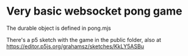 # Very basic websocket pong game

The durable object is defined in pong.mjs

There's a p5 sketch with the game in the public folder, also at https://editor.p5js.org/grahamsz/sketches/KkLY5ASBu

